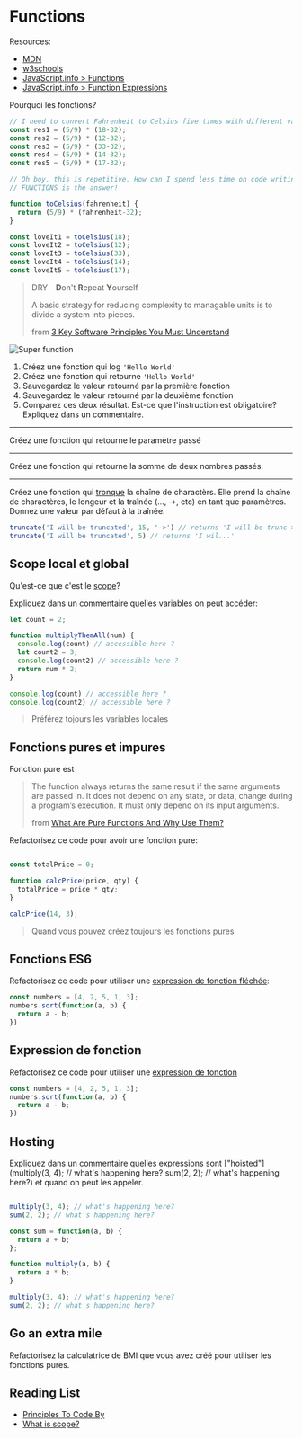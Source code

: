 # Functions

Resources: 
+ [MDN](https://developer.mozilla.org/en-US/docs/Web/JavaScript/Reference/Functions)
+ [w3schools](https://www.w3schools.com/js/js_functions.asp)
+ [JavaScript.info > Functions](https://javascript.info/function-basics)
+ [JavaScript.info > Function Expressions](https://javascript.info/function-expressions-arrows)

Pourquoi les fonctions?
```js
// I need to convert Fahrenheit to Celsius five times with different values:
const res1 = (5/9) * (18-32);
const res2 = (5/9) * (12-32);
const res3 = (5/9) * (33-32);
const res4 = (5/9) * (14-32);
const res5 = (5/9) * (17-32);

// Oh boy, this is repetitive. How can I spend less time on code writing and its maintaining?
// FUNCTIONS is the answer!

function toCelsius(fahrenheit) {
  return (5/9) * (fahrenheit-32);
}

const loveIt1 = toCelsius(18);
const loveIt2 = toCelsius(12);
const loveIt3 = toCelsius(33);
const loveIt4 = toCelsius(14);
const loveIt5 = toCelsius(17);

```

> DRY - **D**on't **R**epeat **Y**ourself
>
> A basic strategy for reducing complexity to managable units is to divide a system into pieces.
>
> from [3 Key Software Principles You Must Understand](https://code.tutsplus.com/tutorials/3-key-software-principles-you-must-understand--net-25161)

![Super function](http://www.commitstrip.com/wp-content/uploads/2014/12/La-fonctoin-utile-650-finalenglish.jpg)

1. Créez une fonction qui log `'Hello World'`
2. Créez une fonction qui retourne `'Hello World'`
3. Sauvegardez le valeur retourné par la première fonction
3. Sauvegardez le valeur retourné par la deuxième fonction
4. Comparez ces deux résultat. Est-ce que l'instruction est obligatoire? Expliquez dans un commentaire.

---
Créez une fonction qui retourne le paramètre passé

---
Créez une fonction qui retourne la somme de deux nombres passés.

---
Créez une fonction qui [tronque](https://developer.mozilla.org/en-US/docs/Web/JavaScript/Reference/Global_Objects/String/substring) la chaîne de charactèrs. Elle prend la chaîne de charactères, le longeur et la traînée (..., ->, etc) en tant que paramètres.
Donnez une valeur par défaut à la traînée. 
```js
truncate('I will be truncated', 15, '->') // returns 'I will be trunc->'
truncate('I will be truncated', 5) // returns 'I wil...'
```

## Scope local et global

Qu'est-ce que c'est le [scope](https://www.w3schools.com/js/js_scope.asp)?

Expliquez dans un commentaire quelles variables on peut accéder:
```js
let count = 2;

function multiplyThemAll(num) {
  console.log(count) // accessible here ?
  let count2 = 3;
  console.log(count2) // accessible here ?
  return num * 2;
}

console.log(count) // accessible here ?
console.log(count2) // accessible here ?

```
> Préférez tojours les variables locales

## Fonctions pures et impures

Fonction pure est
> The function always returns the same result if the same arguments are passed in. It does not depend on any state, or data, change during a program’s execution. It must only depend on its input arguments.
>
> from [What Are Pure Functions And Why Use Them?](https://medium.com/@jamesjefferyuk/javascript-what-are-pure-functions-4d4d5392d49c)

Refactorisez ce code pour avoir une fonction pure:
```js

const totalPrice = 0;

function calcPrice(price, qty) {
  totalPrice = price * qty;
}

calcPrice(14, 3);
```

> Quand vous pouvez créez toujours les fonctions pures

## Fonctions ES6

Refactorisez ce code pour utiliser une [expression de fonction fléchée](https://developer.mozilla.org/en-US/docs/Web/JavaScript/Reference/Functions/Arrow_functions):

```js
const numbers = [4, 2, 5, 1, 3];
numbers.sort(function(a, b) {
  return a - b;
})
```

## Expression de fonction  

Refactorisez ce code pour utiliser une [expression de fonction](https://developer.mozilla.org/en-US/docs/Web/JavaScript/Reference/Operators/function)

```js
const numbers = [4, 2, 5, 1, 3];
numbers.sort(function(a, b) {
  return a - b;
})
```

## Hosting

Expliquez dans un commentaire quelles expressions sont ["hoisted"](multiply(3, 4); // what's happening here?
sum(2, 2); // what's happening here?) et quand on peut les appeler.

```js

multiply(3, 4); // what's happening here?
sum(2, 2); // what's happening here?

const sum = function(a, b) { 
  return a + b;
};

function multiply(a, b) {
  return a * b;
}

multiply(3, 4); // what's happening here?
sum(2, 2); // what's happening here?
```

## Go an extra mile
Refactorisez la calculatrice de BMI que vous avez créé pour utiliser les fonctions pures.

## Reading List

+ [Principles To Code By](https://medium.com/dailyjs/principles-to-code-by-3c516ad61fcc)
+ [What is scope?](https://github.com/getify/You-Dont-Know-JS/blob/master/scope%20%26%20closures/ch1.md#review-tldr)